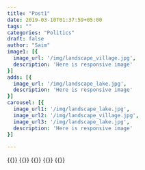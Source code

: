 ```yaml
---
title: "Post1"
date: 2019-03-10T01:37:59+05:00
tags: ""
categories: "Politics"
draft: false
author: "Saim"
image1: [{
  image_url: '/img/landscape_village.jpg',
  description: 'Here is responsive image'
}]
adds: [{
  image_url: '/img/landscape_lake.jpg',
  description: 'Here is responsive image'
}]
carousel: [{
  image_url1: '/img/landscape_lake.jpg',
  image_url2: '/img/landscape_village.jpg',
  image_url3: '/img/landscape_lake.jpg',
  description: 'Here is responsive image'
}]

---
```

{{<image>}}
{{<adds>}}
{{<carousel>}}
{{<trends>}}
{{<related-list>}}

